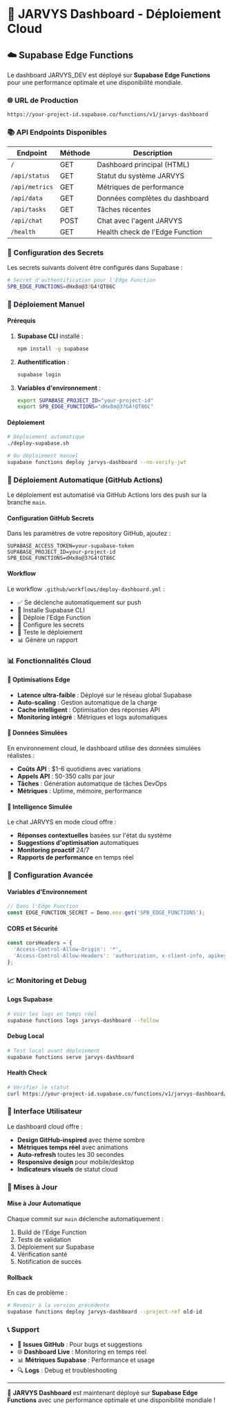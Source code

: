# 🚀 JARVYS Dashboard - Déploiement Cloud

## ☁️ Supabase Edge Functions

Le dashboard JARVYS_DEV est déployé sur **Supabase Edge Functions** pour une performance optimale et une disponibilité mondiale.

### 🌐 URL de Production

```
https://your-project-id.supabase.co/functions/v1/jarvys-dashboard
```

### 📚 API Endpoints Disponibles

| Endpoint | Méthode | Description |
|----------|---------|-------------|
| `/` | GET | Dashboard principal (HTML) |
| `/api/status` | GET | Statut du système JARVYS |
| `/api/metrics` | GET | Métriques de performance |
| `/api/data` | GET | Données complètes du dashboard |
| `/api/tasks` | GET | Tâches récentes |
| `/api/chat` | POST | Chat avec l'agent JARVYS |
| `/health` | GET | Health check de l'Edge Function |

### 🔐 Configuration des Secrets

Les secrets suivants doivent être configurés dans Supabase :

```bash
# Secret d'authentification pour l'Edge Function
SPB_EDGE_FUNCTIONS=dHx8o@3?G4!QT86C
```

### 🚀 Déploiement Manuel

#### Prérequis

1. **Supabase CLI** installé :
   ```bash
   npm install -g supabase
   ```

2. **Authentification** :
   ```bash
   supabase login
   ```

3. **Variables d'environnement** :
   ```bash
   export SUPABASE_PROJECT_ID="your-project-id"
   export SPB_EDGE_FUNCTIONS="dHx8o@3?G4!QT86C"
   ```

#### Déploiement

```bash
# Déploiement automatique
./deploy-supabase.sh

# Ou déploiement manuel
supabase functions deploy jarvys-dashboard --no-verify-jwt
```

### 🤖 Déploiement Automatique (GitHub Actions)

Le déploiement est automatisé via GitHub Actions lors des push sur la branche `main`.

#### Configuration GitHub Secrets

Dans les paramètres de votre repository GitHub, ajoutez :

```
SUPABASE_ACCESS_TOKEN=your-supabase-token
SUPABASE_PROJECT_ID=your-project-id  
SPB_EDGE_FUNCTIONS=dHx8o@3?G4!QT86C
```

#### Workflow

Le workflow `.github/workflows/deploy-dashboard.yml` :
- ✅ Se déclenche automatiquement sur push
- 🔧 Installe Supabase CLI
- 🚀 Déploie l'Edge Function
- 🔐 Configure les secrets
- 🧪 Teste le déploiement
- 📊 Génère un rapport

### 📊 Fonctionnalités Cloud

#### 🎯 Optimisations Edge

- **Latence ultra-faible** : Déployé sur le réseau global Supabase
- **Auto-scaling** : Gestion automatique de la charge
- **Cache intelligent** : Optimisation des réponses API
- **Monitoring intégré** : Métriques et logs automatiques

#### 🔄 Données Simulées

En environnement cloud, le dashboard utilise des données simulées réalistes :

- **Coûts API** : $1-6 quotidiens avec variations
- **Appels API** : 50-350 calls par jour
- **Tâches** : Génération automatique de tâches DevOps
- **Métriques** : Uptime, mémoire, performance

#### 🧠 Intelligence Simulée

Le chat JARVYS en mode cloud offre :

- **Réponses contextuelles** basées sur l'état du système
- **Suggestions d'optimisation** automatiques
- **Monitoring proactif** 24/7
- **Rapports de performance** en temps réel

### 🔧 Configuration Avancée

#### Variables d'Environnement

```typescript
// Dans l'Edge Function
const EDGE_FUNCTION_SECRET = Deno.env.get('SPB_EDGE_FUNCTIONS');
```

#### CORS et Sécurité

```typescript
const corsHeaders = {
  'Access-Control-Allow-Origin': '*',
  'Access-Control-Allow-Headers': 'authorization, x-client-info, apikey, content-type',
};
```

### 📈 Monitoring et Debug

#### Logs Supabase

```bash
# Voir les logs en temps réel
supabase functions logs jarvys-dashboard --follow
```

#### Debug Local

```bash
# Test local avant déploiement
supabase functions serve jarvys-dashboard
```

#### Health Check

```bash
# Vérifier le statut
curl https://your-project-id.supabase.co/functions/v1/jarvys-dashboard/health
```

### 🎨 Interface Utilisateur

Le dashboard cloud offre :

- **Design GitHub-inspired** avec thème sombre
- **Métriques temps réel** avec animations
- **Auto-refresh** toutes les 30 secondes
- **Responsive design** pour mobile/desktop
- **Indicateurs visuels** de statut cloud

### 🔄 Mises à Jour

#### Mise à Jour Automatique

Chaque commit sur `main` déclenche automatiquement :
1. Build de l'Edge Function
2. Tests de validation
3. Déploiement sur Supabase
4. Vérification santé
5. Notification de succès

#### Rollback

En cas de problème :

```bash
# Revenir à la version précédente
supabase functions deploy jarvys-dashboard --project-ref old-id
```

### 📞 Support

- 📧 **Issues GitHub** : Pour bugs et suggestions
- 🌐 **Dashboard Live** : Monitoring en temps réel
- 📊 **Métriques Supabase** : Performance et usage
- 🔍 **Logs** : Debug et troubleshooting

---

🎉 **JARVYS Dashboard** est maintenant déployé sur **Supabase Edge Functions** avec une performance optimale et une disponibilité mondiale !
